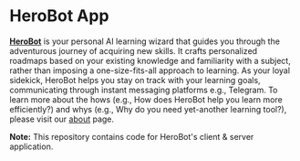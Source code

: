 # HeroBot App

[**HeroBot**](https://herobot.site) is your personal AI learning wizard that guides you through the adventurous journey of acquiring new skills. It crafts personalized roadmaps based on your existing knowledge and familiarity with a subject, rather than imposing a one-size-fits-all approach to learning. As your loyal sidekick, HeroBot helps you stay on track with your learning goals, communicating through instant messaging platforms e.g., Telegram. To learn more about the hows (e.g., How does HeroBot help you learn more efficiently?) and whys (e.g., Why do you need yet-another learning tool?), please visit our [about](https://herobot.site/about) page. 

**Note:** This repository contains code for HeroBot's client & server application.